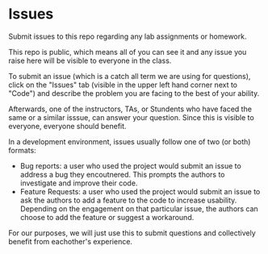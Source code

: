 # Issues
Submit issues to this repo regarding any lab assignments or homework.

This repo is public, which means all of you can see it and any issue you raise here will be visible to everyone in the class.

To submit an issue (which is a catch all term we are using for questions), click on the "Issues" tab (visible in the upper left hand corner next to "Code") and describe the problem you are facing to the best of your ability.

Afterwards, one of the instructors, TAs, or Stundents who have faced the same or a similar isssue, can answer your question. Since this is visible to everyone, everyone should benefit.

In a development environment, issues usually follow one of two (or both) formats:
  - Bug reports: a user who used the project would submit an issue to address a bug they encoutnered. This prompts the authors to investigate and improve their code.
  - Feature Requests: a user who used the project would submit an issue to ask the authors to add a feature to the code to increase usability. Depending on the engagement on that particular issue, the authors can choose to add the feature or suggest a workaround.
  
For our purposes, we will just use this to submit questions and collectively benefit from eachother's experience.
